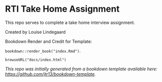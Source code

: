 # RTI Take Home Assignment

This repo serves to complete a take home interview assignment. 

Created by Louise Lindegaard







Bookdown Render and Credit for Template:

`bookdown::render_book("index.Rmd")`.

`browseURL("docs/index.html")`

*This repo was initially generated from a bookdown template available here: https://github.com/jtr13/bookdown-template.*

